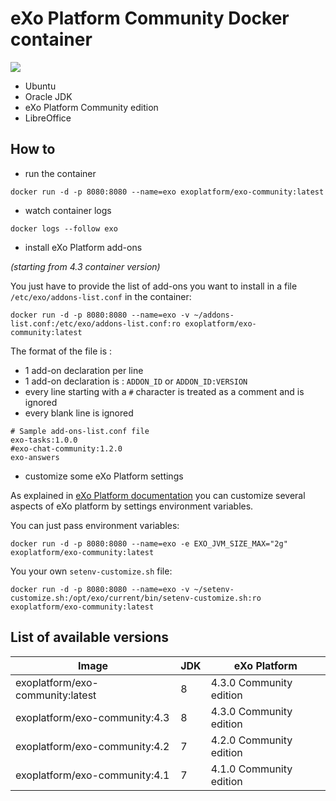 # eXo Platform Community Docker container
[![](https://badge.imagelayers.io/exoplatform/exo-community:latest.svg)](https://imagelayers.io/?images=exoplatform/exo-community:latest 'Get your own badge on imagelayers.io')
* Ubuntu
* Oracle JDK
* eXo Platform Community edition
* LibreOffice

## How to

* run the container

```
docker run -d -p 8080:8080 --name=exo exoplatform/exo-community:latest
```

* watch container logs

```
docker logs --follow exo
```

* install eXo Platform add-ons

_(starting from 4.3 container version)_

You just have to provide the list of add-ons you want to install in a file `/etc/exo/addons-list.conf` in the container:

```
docker run -d -p 8080:8080 --name=exo -v ~/addons-list.conf:/etc/exo/addons-list.conf:ro exoplatform/exo-community:latest
```

The format of the file is :
* 1 add-on declaration per line
* 1 add-on declaration is : `ADDON_ID` or `ADDON_ID:VERSION`
* every line starting with a `#` character is treated as a comment and is ignored
* every blank line is ignored

```
# Sample add-ons-list.conf file
exo-tasks:1.0.0
#exo-chat-community:1.2.0
exo-answers
```

* customize some eXo Platform settings

As explained in [eXo Platform documentation](https://www.exoplatform.com/docs/PLF43/PLFAdminGuide.InstallationAndStartup.CustomizingEnvironmentVariables.html) you can customize several aspects of eXo platform by settings environment variables.

You can just pass environment variables:

```
docker run -d -p 8080:8080 --name=exo -e EXO_JVM_SIZE_MAX="2g" exoplatform/exo-community:latest
```

You your own `setenv-customize.sh` file:

```
docker run -d -p 8080:8080 --name=exo -v ~/setenv-customize.sh:/opt/exo/current/bin/setenv-customize.sh:ro exoplatform/exo-community:latest
```


## List of available versions

|    Image                        |  JDK  |   eXo Platform
|---------------------------------|-------|--------------------------
|exoplatform/exo-community:latest |   8   | 4.3.0 Community edition
|exoplatform/exo-community:4.3    |   8   | 4.3.0 Community edition
|exoplatform/exo-community:4.2    |   7   | 4.2.0 Community edition
|exoplatform/exo-community:4.1    |   7   | 4.1.0 Community edition
